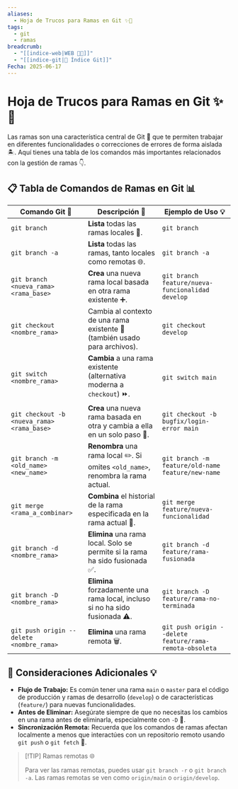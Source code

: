 ```yaml
---
aliases:
  - Hoja de Trucos para Ramas en Git ✨🌿
tags:
  - git
  - ramas
breadcrumb:
  - "[[indice-web|WEB 🔗📝]]"
  - "[[indice-git|🌳 Índice Git]]"
Fecha: 2025-06-17
---
```

# Hoja de Trucos para Ramas en Git ✨🌿
Las ramas son una característica central de Git 🌳 que te permiten trabajar en diferentes funcionalidades o correcciones de errores de forma aislada 🏝️. Aquí tienes una tabla de los comandos más importantes relacionados con la gestión de ramas 👇.

## 📋 Tabla de Comandos de Ramas en Git 📊

| **Comando Git 🚀**                         | **Descripción 📝**                                                               | **Ejemplo de Uso 💡**                                   |
| ------------------------------------------ | -------------------------------------------------------------------------------- | ------------------------------------------------------- |
| `git branch`                               | **Lista** todas las ramas locales 📂.                                            | `git branch`                                            |
| `git branch -a`                            | **Lista** todas las ramas, tanto locales como remotas 🌐.                        | `git branch -a`                                         |
| `git branch <nueva_rama> <rama_base>`      | **Crea** una nueva rama local basada en otra rama existente ➕.                   | `git branch feature/nueva-funcionalidad develop`        |
| `git checkout <nombre_rama>`               | Cambia al contexto de una rama existente 🔄 (también usado para archivos).       | `git checkout develop`                                  |
| `git switch <nombre_rama>`                 | **Cambia** a una rama existente (alternativa moderna a `checkout`) ⏩.            | `git switch main`                                       |
| `git checkout -b <nueva_rama> <rama_base>` | **Crea** una nueva rama basada en otra y cambia a ella en un solo paso 🚀.       | `git checkout -b bugfix/login-error main`               |
| `git branch -m <old_name> <new_name>`      | **Renombra** una rama local ✏️. Si omites `<old_name>`, renombra la rama actual. | `git branch -m feature/old-name feature/new-name`       |
| `git merge <rama_a_combinar>`              | **Combina** el historial de la rama especificada en la rama actual 🤝.           | `git merge feature/nueva-funcionalidad`                 |
| `git branch -d <nombre_rama>`              | **Elimina** una rama local. Solo se permite si la rama ha sido fusionada ✅.      | `git branch -d feature/rama-fusionada`                  |
| `git branch -D <nombre_rama>`              | **Elimina** forzadamente una rama local, incluso si no ha sido fusionada ⚠️.     | `git branch -D feature/rama-no-terminada`               |
| `git push origin --delete <nombre_rama>`   | **Elimina** una rama remota 🗑️.                                                 | `git push origin --delete feature/rama-remota-obsoleta` |

## 📌 Consideraciones Adicionales 💡
- **Flujo de Trabajo:** Es común tener una rama `main` o `master` para el código de producción y ramas de desarrollo (`develop`) o de características (`feature/`) para nuevas funcionalidades.
- **Antes de Eliminar:** Asegúrate siempre de que no necesitas los cambios en una rama antes de eliminarla, especialmente con `-D` 🚨.
- **Sincronización Remota:** Recuerda que los comandos de ramas afectan localmente a menos que interactúes con un repositorio remoto usando `git push` o `git fetch` 🔄.
> [!TIP] Ramas remotas 🌐
> 
> Para ver las ramas remotas, puedes usar `git branch -r` o `git branch -a`. Las ramas remotas se ven como `origin/main` o `origin/develop`.

